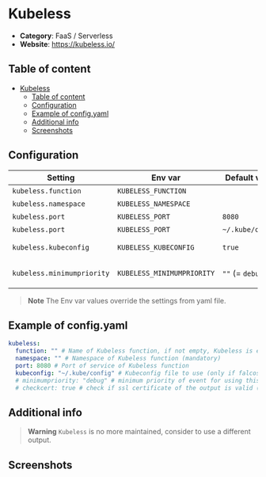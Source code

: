 # Kubeless

- **Category**: FaaS / Serverless
- **Website**: https://kubeless.io/

## Table of content

- [Kubeless](#kubeless)
  - [Table of content](#table-of-content)
  - [Configuration](#configuration)
  - [Example of config.yaml](#example-of-configyaml)
  - [Additional info](#additional-info)
  - [Screenshots](#screenshots)

## Configuration

| Setting                    | Env var                    | Default value    | Description                                                                                                                         |
| -------------------------- | -------------------------- | ---------------- | ----------------------------------------------------------------------------------------------------------------------------------- |
| `kubeless.function`        | `KUBELESS_FUNCTION`        |                  | Name of Kubeless function, if not empty, Kubeless is **enabled**                                                                    |
| `kubeless.namespace`       | `KUBELESS_NAMESPACE`       |                  | Namespace of Kubeless function (mandatory)                                                                                          |
| `kubeless.port`            | `KUBELESS_PORT`            | `8080`           | Port of service of Kubeless function                                                                                                |
| `kubeless.port`            | `KUBELESS_PORT`            | `~/.kube/config` | Port of service of Kubeless function                                                                                                |
| `kubeless.kubeconfig`      | `KUBELESS_KUBECONFIG`      | `true`           | Kubeconfig file to use (only if falcosidekick is running outside the cluster)                                                       |
| `kubeless.minimumpriority` | `KUBELESS_MINIMUMPRIORITY` | `""` (= `debug`) | Minimum priority of event for using this output, order is `emergency,alert,critical,error,warning,notice,informational,debug or ""` |

> **Note**
The Env var values override the settings from yaml file.

## Example of config.yaml

```yaml
kubeless:
  function: "" # Name of Kubeless function, if not empty, Kubeless is enabled
  namespace: "" # Namespace of Kubeless function (mandatory)
  port: 8080 # Port of service of Kubeless function
  kubeconfig: "~/.kube/config" # Kubeconfig file to use (only if falcosidekick is running outside the cluster)
  # minimumpriority: "debug" # minimum priority of event for using this output, order is emergency|alert|critical|error|warning|notice|informational|debug or "" (default)
  # checkcert: true # check if ssl certificate of the output is valid (default: true)
```

## Additional info

> **Warning**
`Kubeless` is no more maintained, consider to use a different output.

## Screenshots
